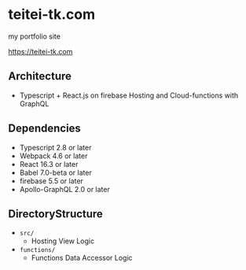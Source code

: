 # teitei-tk.com

my portfolio site

https://teitei-tk.com

## Architecture

* Typescript + React.js on firebase Hosting and Cloud-functions with GraphQL

## Dependencies

* Typescript 2.8 or later
* Webpack 4.6 or later
* React 16.3 or later
* Babel 7.0-beta or later
* firebase 5.5 or later
* Apollo-GraphQL 2.0 or later

## DirectoryStructure

* `src/`
  * Hosting View Logic
* `functions/`
  * Functions Data Accessor Logic
